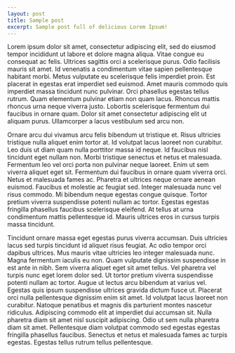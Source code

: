 ```yaml
---
layout: post
title: Sample post
excerpt: Sample post full of delicious Lorem Ipsum!
---
```


Lorem ipsum dolor sit amet, consectetur adipiscing elit, sed do eiusmod tempor incididunt ut labore et dolore magna aliqua. Vitae congue eu consequat ac felis. Ultrices sagittis orci a scelerisque purus. Odio facilisis mauris sit amet. Id venenatis a condimentum vitae sapien pellentesque habitant morbi. Metus vulputate eu scelerisque felis imperdiet proin. Est placerat in egestas erat imperdiet sed euismod. Amet mauris commodo quis imperdiet massa tincidunt nunc pulvinar. Orci phasellus egestas tellus rutrum. Quam elementum pulvinar etiam non quam lacus. Rhoncus mattis rhoncus urna neque viverra justo. Lobortis scelerisque fermentum dui faucibus in ornare quam. Dolor sit amet consectetur adipiscing elit ut aliquam purus. Ullamcorper a lacus vestibulum sed arcu non.

Ornare arcu dui vivamus arcu felis bibendum ut tristique et. Risus ultricies tristique nulla aliquet enim tortor at. Id volutpat lacus laoreet non curabitur. Leo duis ut diam quam nulla porttitor massa id neque. Id faucibus nisl tincidunt eget nullam non. Morbi tristique senectus et netus et malesuada. Fermentum leo vel orci porta non pulvinar neque laoreet. Enim ut sem viverra aliquet eget sit. Fermentum dui faucibus in ornare quam viverra orci. Netus et malesuada fames ac. Pharetra et ultrices neque ornare aenean euismod. Faucibus et molestie ac feugiat sed. Integer malesuada nunc vel risus commodo. Mi bibendum neque egestas congue quisque. Tortor pretium viverra suspendisse potenti nullam ac tortor. Egestas egestas fringilla phasellus faucibus scelerisque eleifend. At tellus at urna condimentum mattis pellentesque id. Mauris ultrices eros in cursus turpis massa tincidunt.

Tincidunt ornare massa eget egestas purus viverra accumsan. Duis ultricies lacus sed turpis tincidunt id aliquet risus feugiat. Ac odio tempor orci dapibus ultrices. Mus mauris vitae ultricies leo integer malesuada nunc. Magna fermentum iaculis eu non. Quam vulputate dignissim suspendisse in est ante in nibh. Sem viverra aliquet eget sit amet tellus. Vel pharetra vel turpis nunc eget lorem dolor sed. Ut tortor pretium viverra suspendisse potenti nullam ac tortor. Augue ut lectus arcu bibendum at varius vel. Egestas quis ipsum suspendisse ultrices gravida dictum fusce ut. Placerat orci nulla pellentesque dignissim enim sit amet. Id volutpat lacus laoreet non curabitur. Natoque penatibus et magnis dis parturient montes nascetur ridiculus. Adipiscing commodo elit at imperdiet dui accumsan sit. Nulla pharetra diam sit amet nisl suscipit adipiscing. Odio ut sem nulla pharetra diam sit amet. Pellentesque diam volutpat commodo sed egestas egestas fringilla phasellus faucibus. Senectus et netus et malesuada fames ac turpis egestas. Egestas tellus rutrum tellus pellentesque.
